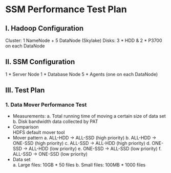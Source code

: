 SSM Performance Test Plan
========


I. Hadoop Configuration
------------------------
Cluster: 1 NameNode + 5 DataNode (Skylake)
Disks: 3 * HDD & 2 * P3700 on each DataNode


II. SSM Configuration
------------------------
1 * Server Node
1 * Database Node
5 * Agents (one on each DataNode)

III. Test Plan
------------------------

### 1. Data Mover Performance Test
* Measurements:	
a. Total running time of moving a certain size of data set 
b. Disk bandwidth data collected by PAT 
* Comparison	
HDFS default mover tool
* Mover pattern	
a. ALL-HDD -> ALL-SSD (high priority)
b. ALL-HDD -> ONE-SSD (high priority)
c. ALL-SSD -> ALL-HDD (high priority)
d. ONE-SSD -> ALL-HDD (low priority)
e. ONE-SSD -> ALL-SSD (low priority)
f. ALL-SSD -> ONE-SSD (low priority)
* Data set	
a. Large files: 10GB * 50 files
b. Small files: 100MB * 1000 files
